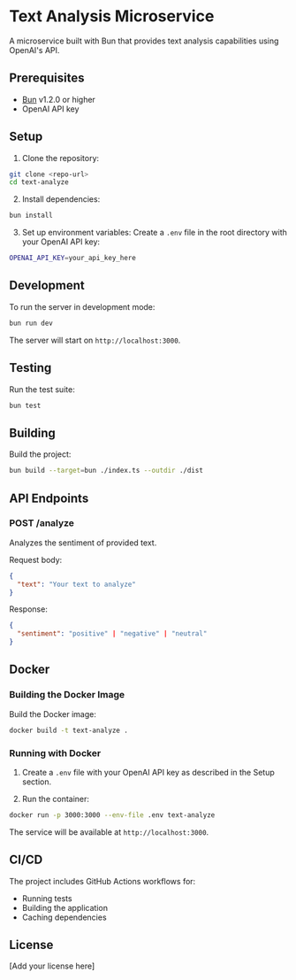 # Text Analysis Microservice

A microservice built with Bun that provides text analysis capabilities using OpenAI's API.

## Prerequisites

- [Bun](https://bun.sh) v1.2.0 or higher
- OpenAI API key

## Setup

1. Clone the repository:

```bash
git clone <repo-url>
cd text-analyze
```

2. Install dependencies:

```bash
bun install
```

3. Set up environment variables:
   Create a `.env` file in the root directory with your OpenAI API key:

```bash
OPENAI_API_KEY=your_api_key_here
```

## Development

To run the server in development mode:

```bash
bun run dev
```

The server will start on `http://localhost:3000`.

## Testing

Run the test suite:

```bash
bun test
```

## Building

Build the project:

```bash
bun build --target=bun ./index.ts --outdir ./dist
```

## API Endpoints

### POST /analyze

Analyzes the sentiment of provided text.

Request body:

```json
{
  "text": "Your text to analyze"
}
```

Response:

```json
{
  "sentiment": "positive" | "negative" | "neutral"
}
```

## Docker

### Building the Docker Image

Build the Docker image:

```bash
docker build -t text-analyze .
```

### Running with Docker

1. Create a `.env` file with your OpenAI API key as described in the Setup section.

2. Run the container:

```bash
docker run -p 3000:3000 --env-file .env text-analyze
```

The service will be available at `http://localhost:3000`.

## CI/CD

The project includes GitHub Actions workflows for:

- Running tests
- Building the application
- Caching dependencies

## License

[Add your license here]
